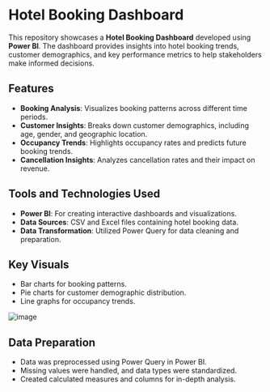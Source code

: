 # Hotel Booking Dashboard

This repository showcases a **Hotel Booking Dashboard** developed using **Power BI**. The dashboard provides insights into hotel booking trends, customer demographics, and key performance metrics to help stakeholders make informed decisions.

## Features
- **Booking Analysis**: Visualizes booking patterns across different time periods.
- **Customer Insights**: Breaks down customer demographics, including age, gender, and geographic location.
- **Occupancy Trends**: Highlights occupancy rates and predicts future booking trends.
- **Cancellation Insights**: Analyzes cancellation rates and their impact on revenue.

## Tools and Technologies Used
- **Power BI**: For creating interactive dashboards and visualizations.
- **Data Sources**: CSV and Excel files containing hotel booking data.
- **Data Transformation**: Utilized Power Query for data cleaning and preparation.

## Key Visuals
- Bar charts for booking patterns.
- Pie charts for customer demographic distribution.
- Line graphs for occupancy trends.


![image](https://github.com/user-attachments/assets/d7574681-557f-47af-9916-c7385212ada7)


## Data Preparation
- Data was preprocessed using Power Query in Power BI.
- Missing values were handled, and data types were standardized.
- Created calculated measures and columns for in-depth analysis.


